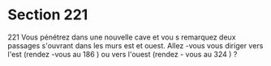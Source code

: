 # Section 221

221
Vous pénétrez dans une nouvelle cave et vou s remarquez deux
passages s'ouvrant dans les murs est et ouest. Allez -vous vous
diriger vers l'est (rendez -vous au 186 ) ou vers l'ouest (rendez -
vous au 324 ) ?